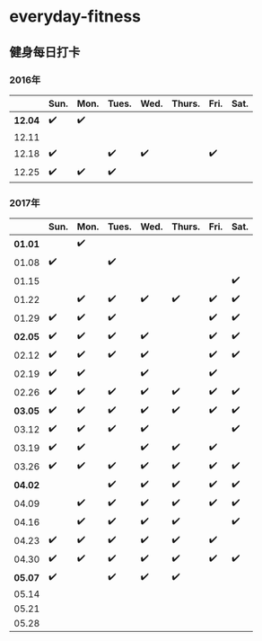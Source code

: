 # everyday-fitness
## 健身每日打卡 
### 2016年
||Sun.|Mon.|Tues.|Wed.|Thurs.|Fri.|Sat.|
---|---|---|---|---|---|---|---
|**12.04**|✔️|✔️||||
|12.11||||||
|12.18|✔️||✔️|✔️||✔️
|12.25|✔️|✔️|✔️|||

### 2017年
||Sun.|Mon.|Tues.|Wed.|Thurs.|Fri.|Sat.|
---|---|---|---|---|---|---|---
|**01.01**||✔️|||||
|01.08|✔️||✔️||||
|01.15|||||||✔️|
|01.22||✔️|✔️|✔️|✔️|✔️|✔️
|01.29|✔️|✔️|✔️|||✔️|✔️
|**02.05**|✔️|✔️|✔️|✔️||✔️|✔️
|02.12|✔️|✔️|✔️|✔️||✔️|✔️
|02.19|✔️|✔️||✔️||✔️|
|02.26|✔️|✔️|✔️|✔️|✔️|✔️|✔️
|**03.05**|✔️|✔️|✔️|✔️|✔️|✔️|✔️
|03.12|✔️|✔️|✔️|✔️|||✔️
|03.19|✔️|✔️||✔️|✔️|✔️|
|03.26|✔️|✔️|✔️|✔️|✔️|✔️|✔️
|**04.02**|||✔️|✔️|✔️|✔️|✔️
|04.09||✔️|✔️|✔️|✔️|✔️|✔️
|04.16||✔️|✔️|✔️|✔️||✔️
|04.23|✔️|✔️|✔️|✔️|✔️|✔️|
|04.30|✔️|✔️|✔️|✔️|✔️|✔️|✔️
|**05.07**|✔️||✔️|✔️|✔️||
|05.14|||||||
|05.21|||||||
|05.28|||||||
